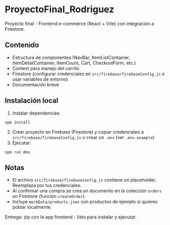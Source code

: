 # ProyectoFinal_Rodriguez

Proyecto final - Frontend e-commerce (React + Vite) con integración a Firestore.

## Contenido
- Estructura de componentes (NavBar, ItemListContainer, ItemDetailContainer, ItemCount, Cart, CheckoutForm, etc.)
- Context para manejo del carrito
- Firestore (configurar credenciales en `src/firebase/firebaseConfig.js` o usar variables de entorno)
- Documentación breve

## Instalación local
1. Instalar dependencias:
```
npm install
```
2. Crear proyecto en Firebase (Firestore) y copiar credenciales a `src/firebase/firebaseConfig.js` o crear un `.env` (ver `.env.example`)
3. Ejecutar:
```
npm run dev
```

## Notas
- El archivo `src/firebase/firebaseConfig.js` contiene un placeholder. Reemplaza por tus credenciales.
- Al confirmar una compra se crea un documento en la colección `orders` en Firestore (función `createOrder`).
- Incluye `mockData/products.json` con productos de ejemplo si quieres poblar localmente.

Entrega: zip con la app frontend - listo para instalar y ejecutar.
